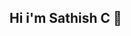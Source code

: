 ## Hi  i'm Sathish C 👋

<!--
**sathishc14603/sathishc14603** is a ✨ _special_ ✨ repository because its `README.md` (this file) appears on your GitHub profile.

A passionate Java developer from India

- 🌱 I’m currently learning SpringBoot and Backend
- 💬 Ask me about java and DSA
- 📫 How to reach me: 07sathish.c@gmail.com

-->
